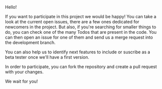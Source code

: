 Hello! 

If you want to participate in this project we would be happy! You can take a look at the current open issues, there are a few ones dedicated for newcomers in the project. But also, if you're searching for smaller things to do, you can check one of the many Todos that are present in the code. You can then open an issue for one of them and send us a merge request into the development branch.

You can also help us to identify next features to include or suscribe as a beta tester once we'll have a first version.

In order to participate, you can fork the repository and create a pull request with your changes.

We wait for you!
